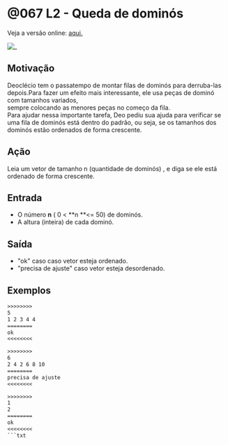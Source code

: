 # @067 L2 - Queda de dominós

Veja a versão online: [aqui.](https://github.com/qxcodefup/arcade/blob/master/base/067/Readme.md)

  
![_](https://raw.githubusercontent.com/qxcodefup/arcade/master/base/067/cover.jpg)

## Motivação

Deoclécio tem o passatempo de montar filas de dominós para derruba-las depois.Para fazer um efeito mais interessante, ele usa peças de dominó com tamanhos variados,  
sempre colocando as menores peças no começo da fila.  
Para ajudar nessa importante tarefa, Deo pediu sua ajuda para verificar se uma fila de dominós está dentro do padrão, ou seja, se os tamanhos dos dominós estão ordenados de forma crescente.

## Ação

Leia um vetor de tamanho n (quantidade de dominós) , e diga se ele está ordenado de forma crescente.  
  
## Entrada

*   O número **n** ( 0 < **n **<= 50) de dominós.  
*   A altura (inteira) de cada dominó.  

## Saída

*   "ok" caso  caso vetor esteja ordenado.
*   "precisa de ajuste" caso vetor esteja desordenado.

## Exemplos

```txt
>>>>>>>>
5
1 2 3 4 4
========
ok
<<<<<<<<

>>>>>>>>
6
2 4 2 6 8 10
========
precisa de ajuste
<<<<<<<<

>>>>>>>>
1
2
========
ok
<<<<<<<<
```txt
